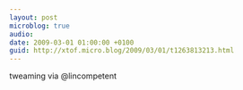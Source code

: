 ```yaml
---
layout: post
microblog: true
audio: 
date: 2009-03-01 01:00:00 +0100
guid: http://xtof.micro.blog/2009/03/01/t1263813213.html
---
```

tweaming via @lincompetent
